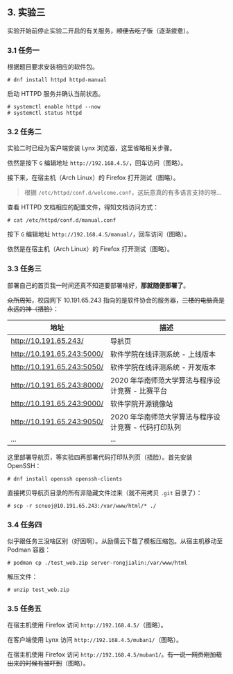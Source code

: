 ## 3. 实验三

实验开始前停止实验二开启的有关服务，~~顺便去吃了饭~~（逐渐疲惫）。

### 3.1 任务一

根据题目要求安装相应的软件包。

```
# dnf install httpd httpd-manual
```

启动 HTTPD 服务并确认当前状态。

```
# systemctl enable httpd --now
# systemctl status httpd
```

### 3.2 任务二

实验二时已经为客户端安装 Lynx 浏览器，这里省略相关步骤。

依然是按下 `G` 编辑地址 `http://192.168.4.5/`，回车访问（图略）。

接下来，在宿主机（Arch Linux）的 Firefox 打开测试（图略）。

> 根据 `/etc/httpd/conf.d/welcome.conf`，这玩意真的有多语言支持的呀...

查看 HTTPD 文档相应的配置文件，得知文档访问方式：

```
# cat /etc/httpd/conf.d/manual.conf
```

按下 `G` 编辑地址 `http://192.168.4.5/manual/`，回车访问（图略）。

依然是在宿主机（Arch Linux）的 Firefox 打开测试（图略）。

### 3.3 任务三

部署自己的首页我一时间还真不知道要部署啥好，**那就随便部署了**。

~~众所周知~~，校园网下 10.191.65.243 指向的是软件协会的服务器，~~三楼的电脑真是永远的神（捂脸）~~：

| 地址                       | 描述                                                 |
| -------------------------- | ---------------------------------------------------- |
| http://10.191.65.243/      | 导航页                                               |
| http://10.191.65.243:5000/ | 软件学院在线评测系统 - 上线版本                      |
| http://10.191.65.243:5050/ | 软件学院在线评测系统 - 开发版本                      |
| http://10.191.65.243:8000/ | 2020 年华南师范大学算法与程序设计竞赛 - 比赛平台     |
| http://10.191.65.243:9000/ | 软件学院开源镜像站                                   |
| http://10.191.65.243:9050/ | 2020 年华南师范大学算法与程序设计竞赛 - 代码打印队列 |
| ...                        | ...                                                  |

这里部署导航页，等实验四再部署代码打印队列页（捂脸）。首先安装 OpenSSH：

```
# dnf install openssh openssh-clients
```

直接拷贝导航页目录的所有非隐藏文件过来（就不用拷贝 `.git` 目录了）：

```
# scp -r scnuoj@10.191.65.243:/var/www/html/* ./
```

### 3.4 任务四

似乎跟任务三没啥区别（好困啊）。从励儒云下载了模板压缩包。从宿主机移动至 Podman 容器：

```
# podman cp ./test_web.zip server-rongjialin:/var/www/html
```

解压文件：

```
# unzip test_web.zip
```

### 3.5 任务五

在宿主机使用 Firefox 访问 `http://192.168.4.5/`（图略）。

在客户端使用 Lynx 访问 `http://192.168.4.5/muban1/`（图略）。

在宿主机使用 Firefox 访问 `http://192.168.4.5/muban1/`。~~有一说一网页刚加载出来的时候有被吓到~~（图略）。
